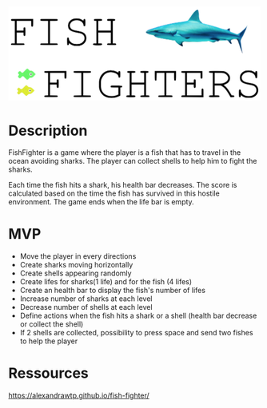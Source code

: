 ![alt Logo](https://github.com/Alexandrawtp/fish-fighter/blob/master/images/logo.png)

# Description

FishFighter is a game where the player is a fish that has to travel in the ocean avoiding sharks. The player can collect shells to help him to fight the sharks.

Each time the fish hits a shark, his health bar decreases. The score is calculated based on the time the fish has survived in this hostile environment. The game ends when the life bar is empty.

# MVP
- Move the player in every directions
- Create sharks moving horizontally
- Create shells appearing randomly
- Create lifes for sharks(1 life) and for the fish (4 lifes)
- Create an health bar to display the fish's number of lifes
- Increase number of sharks at each level
- Decrease number of shells at each level
- Define actions when the fish hits a shark or a shell (health bar decrease or collect the shell)
- If 2 shells are collected, possibility to press space and send two fishes to help the player 

# Ressources

https://alexandrawtp.github.io/fish-fighter/
